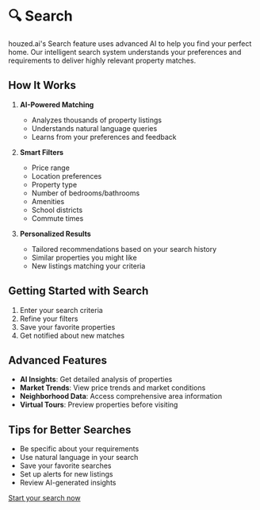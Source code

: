 # 🔍 Search

houzed.ai's Search feature uses advanced AI to help you find your perfect home. Our intelligent search system understands your preferences and requirements to deliver highly relevant property matches.

## How It Works

1. **AI-Powered Matching**
   - Analyzes thousands of property listings
   - Understands natural language queries
   - Learns from your preferences and feedback

2. **Smart Filters**
   - Price range
   - Location preferences
   - Property type
   - Number of bedrooms/bathrooms
   - Amenities
   - School districts
   - Commute times

3. **Personalized Results**
   - Tailored recommendations based on your search history
   - Similar properties you might like
   - New listings matching your criteria

## Getting Started with Search

1. Enter your search criteria
2. Refine your filters
3. Save your favorite properties
4. Get notified about new matches

## Advanced Features

- **AI Insights**: Get detailed analysis of properties
- **Market Trends**: View price trends and market conditions
- **Neighborhood Data**: Access comprehensive area information
- **Virtual Tours**: Preview properties before visiting

## Tips for Better Searches

- Be specific about your requirements
- Use natural language in your search
- Save your favorite searches
- Set up alerts for new listings
- Review AI-generated insights

[Start your search now](#) 